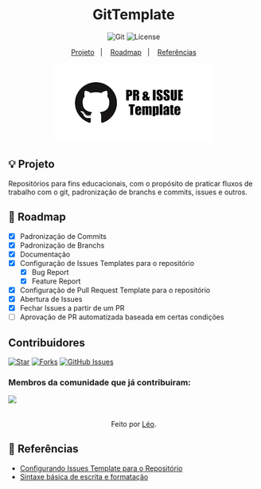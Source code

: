 <h1 align="center">GitTemplate</h1>

<p align="center">
  <img alt="Git" src="https://img.shields.io/static/v1?label=Github&message=GIT&color=8257E5&labelColor=000000"  />
  <img alt="License" src="https://img.shields.io/static/v1?label=license&message=MIT&color=49AA26&labelColor=000000">
</p>

<p align="center">
  <a href="#-projeto">Projeto</a>&nbsp;&nbsp;&nbsp;|&nbsp;&nbsp;&nbsp;
  <a href="#-roadmap">Roadmap</a>&nbsp;&nbsp;&nbsp;|&nbsp;&nbsp;&nbsp;
  <a href="#-referências">Referências</a>
</p>

<p align="center">
  <img alt="github" src="data/pr-issues-templates.png">
</p>

## 💡 Projeto

Repositórios para fins educacionais, com o propósito de praticar fluxos de trabalho com o git, padronização de branchs e commits, issues e outros.

## 👣 Roadmap

- [x] Padronização de Commits
- [x] Padronização de Branchs
- [x] Documentação
- [x] Configuração de Issues Templates para o repositório
    - [x] Bug Report
    - [x] Feature Report
- [x] Configuração de Pull Request Template para o repositório
- [x] Abertura de Issues
- [x] Fechar Issues a partir de um PR
- [ ] Aprovação de PR automatizada baseada em certas condições

## Contribuidores
[![Star](https://img.shields.io/github/stars/leoviana00/GitTemplate?style=social)](https://github.com/leoviana00/GitTemplate/stargazers)
[![Forks](https://img.shields.io/github/forks/leoviana00/GitTemplate?style=social)](https://github.com/leoviana00/GitTemplate/forks)
[![GitHub Issues](https://img.shields.io/github/issues/leoviana00/GitTemplate?style=social)](https://github.com/leoviana00/GitTemplate/issues/)


### Membros da comunidade que já contribuiram:
<a href="https://github.com/leoviana00/GitTemplate/graphs/contributors">
  <img src="https://contrib.rocks/image?repo=leoviana00/GitTemplate"/>
</a>

##
<div align="center">Feito por <a href="https://github.com/leoviana00">Léo</a>.</div>

## 📄 Referências

- [Configurando Issues Template para o Repositório](https://docs.github.com/en/communities/using-templates-to-encourage-useful-issues-and-pull-requests/configuring-issue-templates-for-your-repository)
- [Sintaxe básica de escrita e formatação](https://docs.github.com/en/get-started/writing-on-github/getting-started-with-writing-and-formatting-on-github/basic-writing-and-formatting-syntax#referencing-issues-and-pull-requests)